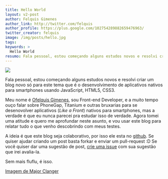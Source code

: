 ```yaml
---
title: Hello World
layout: v2-post
author: Felquis Gimenes
author_link: http://twitter.com/felquis
author_profile: https://plus.google.com/102754289882659476963/
twitter_creator: felquis
image: /img/posts/hello.jpg
tags:
keywords: >
  Hello World
resumo: Fala pessoal, estou começando alguns estudos novos e resolvi criar um blog novo só para este tema que é o desenvolvimento de aplicativos nativos para smartphones usando JavaScript, HTML5, CSS3. Meu nome é Ofelquis Gimenes, sou Front-end Developer, e a muito tempo ouço falar sobre PhoneGap, Titanium e outras bruxarias para se desenovolver aplicativos (*Like a Front*) nativos para smartphones
---
```


![](/img/posts/hello-big.jpg)

Fala pessoal, estou começando alguns estudos novos e resolvi criar um blog novo só para este tema que é o desenvolvimento de aplicativos nativos para smartphones usando JavaScript, HTML5, CSS3.

Meu nome é [Ofelquis Gimenes](twitter.com/felquis), sou Front-end Developer, e a muito tempo ouço falar sobre PhoneGap, Titanium e outras bruxarias para se desenovolver aplicativos (*Like a Front*) nativos para smartphones, mas a verdade é que eu nunca parecei pra estudar isso de verdade. Agora tomei uma atitude e quero me aprofundar neste asunto, e vou usar este blog para relatar tudo o que venho descobrindo com meus testes.

A ideia é que este blog seja colaborativo, por isso ele esta no [github](https://github.com/DevCastBrasil/nativebuild.com/). Se quiser ajudar criando um post basta forkar e enviar um pull-request :D Se você quiser dar uma sugestão de post, [crie uma issue](https://github.com/DevCastBrasil/nativebuild.com/issues) com sua sugestão que irei avalia-la.

Sem mais fluflu, é isso.

[Imagem de Major Clanger](http://www.flickr.com/photos/major_clanger/382513/)
